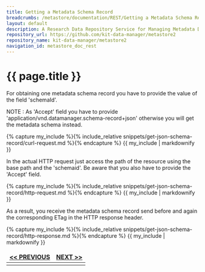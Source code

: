```yaml
---
title: Getting a Metadata Schema Record
breadcrumbs: /metastore/documentation/REST/Getting a Metadata Schema Record
layout: default
description: A Research Data Repository Service for Managing Metadata Documents based on JSON or XML.
repository_url: https://github.com/kit-data-manager/metastore2
repository_name: kit-data-manager/metastore2
navigation_id: metastore_doc_rest
---
```


# {{ page.title }}

For obtaining one metadata schema record you have to provide the value of the field 'schemaId'.

NOTE
: As 'Accept' field you have to provide 'application/vnd.datamanager.schema-record+json' otherwise you will
get the metadata schema instead.

{% capture my_include %}{% include_relative snippets/get-json-schema-record/curl-request.md %}{% endcapture %}
{{ my_include | markdownify }}

In the actual HTTP request just access the path of the resource using the base path and the 'schemaid'. 
Be aware that you also have to provide the 'Accept' field.

{% capture my_include %}{% include_relative snippets/get-json-schema-record/http-request.md %}{% endcapture %}
{{ my_include | markdownify }}

As a result, you receive the metadata schema record send before and again the corresponding ETag in the HTTP response header. 

{% capture my_include %}{% include_relative snippets/get-json-schema-record/http-response.md %}{% endcapture %}
{{ my_include | markdownify }}

<style>
td, th {
   border: none!important;
}
</style>
|[<< PREVIOUS](register-schema.html)| [NEXT >>](get-schema-document.html) |
|:----|----:|
| | |

